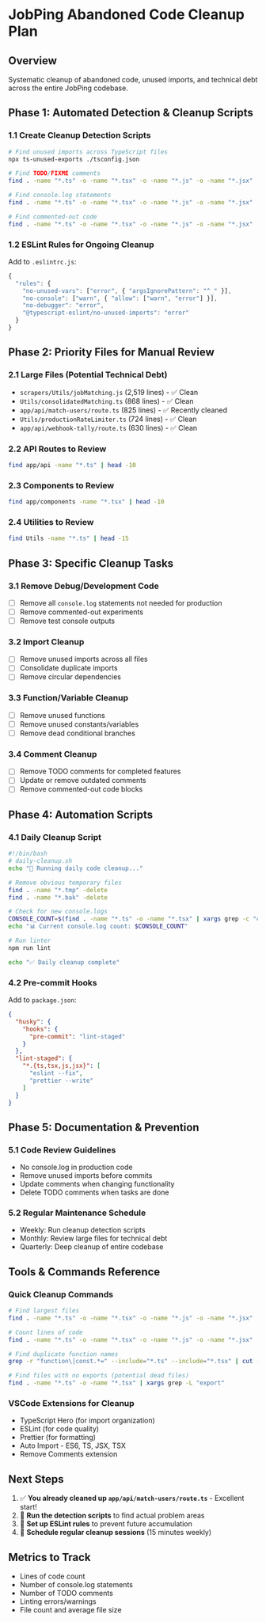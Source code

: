 # JobPing Abandoned Code Cleanup Plan

## Overview
Systematic cleanup of abandoned code, unused imports, and technical debt across the entire JobPing codebase.

## Phase 1: Automated Detection & Cleanup Scripts

### 1.1 Create Cleanup Detection Scripts
```bash
# Find unused imports across TypeScript files
npx ts-unused-exports ./tsconfig.json

# Find TODO/FIXME comments
find . -name "*.ts" -o -name "*.tsx" -o -name "*.js" -o -name "*.jsx" | xargs grep -n "TODO\|FIXME\|BUG\|HACK\|XXX" > TODO-LIST.txt

# Find console.log statements
find . -name "*.ts" -o -name "*.tsx" -o -name "*.js" -o -name "*.jsx" | xargs grep -n "console\.log" > CONSOLE-LOGS.txt

# Find commented-out code
find . -name "*.ts" -o -name "*.tsx" -o -name "*.js" -o -name "*.jsx" | xargs grep -n "^[[:space:]]*//.*function\|^[[:space:]]*//.*const\|^[[:space:]]*//.*import" > COMMENTED-CODE.txt
```

### 1.2 ESLint Rules for Ongoing Cleanup
Add to `.eslintrc.js`:
```javascript
{
  "rules": {
    "no-unused-vars": ["error", { "argsIgnorePattern": "^_" }],
    "no-console": ["warn", { "allow": ["warn", "error"] }],
    "no-debugger": "error",
    "@typescript-eslint/no-unused-imports": "error"
  }
}
```

## Phase 2: Priority Files for Manual Review

### 2.1 Large Files (Potential Technical Debt)
- `scrapers/Utils/jobMatching.js` (2,519 lines) - ✅ Clean
- `Utils/consolidatedMatching.ts` (868 lines) - ✅ Clean  
- `app/api/match-users/route.ts` (825 lines) - ✅ Recently cleaned
- `Utils/productionRateLimiter.ts` (724 lines) - ✅ Clean
- `app/api/webhook-tally/route.ts` (630 lines) - ✅ Clean

### 2.2 API Routes to Review
```bash
find app/api -name "*.ts" | head -10
```

### 2.3 Components to Review  
```bash
find app/components -name "*.tsx" | head -10
```

### 2.4 Utilities to Review
```bash
find Utils -name "*.ts" | head -15
```

## Phase 3: Specific Cleanup Tasks

### 3.1 Remove Debug/Development Code
- [ ] Remove all `console.log` statements not needed for production
- [ ] Remove commented-out experiments
- [ ] Remove test console outputs

### 3.2 Import Cleanup
- [ ] Remove unused imports across all files
- [ ] Consolidate duplicate imports
- [ ] Remove circular dependencies

### 3.3 Function/Variable Cleanup
- [ ] Remove unused functions
- [ ] Remove unused constants/variables
- [ ] Remove dead conditional branches

### 3.4 Comment Cleanup
- [ ] Remove TODO comments for completed features
- [ ] Update or remove outdated comments
- [ ] Remove commented-out code blocks

## Phase 4: Automation Scripts

### 4.1 Daily Cleanup Script
```bash
#!/bin/bash
# daily-cleanup.sh
echo "🧹 Running daily code cleanup..."

# Remove obvious temporary files
find . -name "*.tmp" -delete
find . -name "*.bak" -delete

# Check for new console.logs
CONSOLE_COUNT=$(find . -name "*.ts" -o -name "*.tsx" | xargs grep -c "console\.log" | awk '{sum += $1} END {print sum}')
echo "📊 Current console.log count: $CONSOLE_COUNT"

# Run linter
npm run lint

echo "✅ Daily cleanup complete"
```

### 4.2 Pre-commit Hooks
Add to `package.json`:
```json
{
  "husky": {
    "hooks": {
      "pre-commit": "lint-staged"
    }
  },
  "lint-staged": {
    "*.{ts,tsx,js,jsx}": [
      "eslint --fix",
      "prettier --write"
    ]
  }
}
```

## Phase 5: Documentation & Prevention

### 5.1 Code Review Guidelines
- No console.log in production code
- Remove unused imports before commits
- Update comments when changing functionality
- Delete TODO comments when tasks are done

### 5.2 Regular Maintenance Schedule
- Weekly: Run cleanup detection scripts
- Monthly: Review large files for technical debt
- Quarterly: Deep cleanup of entire codebase

## Tools & Commands Reference

### Quick Cleanup Commands
```bash
# Find largest files
find . -name "*.ts" -o -name "*.tsx" -o -name "*.js" -o -name "*.jsx" | xargs wc -l | sort -rn | head -20

# Count lines of code
find . -name "*.ts" -o -name "*.tsx" -o -name "*.js" -o -name "*.jsx" | xargs wc -l | tail -1

# Find duplicate function names
grep -r "function\|const.*=" --include="*.ts" --include="*.tsx" | cut -d: -f2 | sort | uniq -d

# Find files with no exports (potential dead files)
find . -name "*.ts" -o -name "*.tsx" | xargs grep -L "export"
```

### VSCode Extensions for Cleanup
- TypeScript Hero (for import organization)
- ESLint (for code quality)
- Prettier (for formatting)
- Auto Import - ES6, TS, JSX, TSX
- Remove Comments extension

## Next Steps

1. ✅ **You already cleaned up `app/api/match-users/route.ts`** - Excellent start!
2. 🎯 **Run the detection scripts** to find actual problem areas
3. 🔧 **Set up ESLint rules** to prevent future accumulation
4. 📅 **Schedule regular cleanup sessions** (15 minutes weekly)

## Metrics to Track
- Lines of code count
- Number of console.log statements  
- Number of TODO comments
- Linting errors/warnings
- File count and average file size
